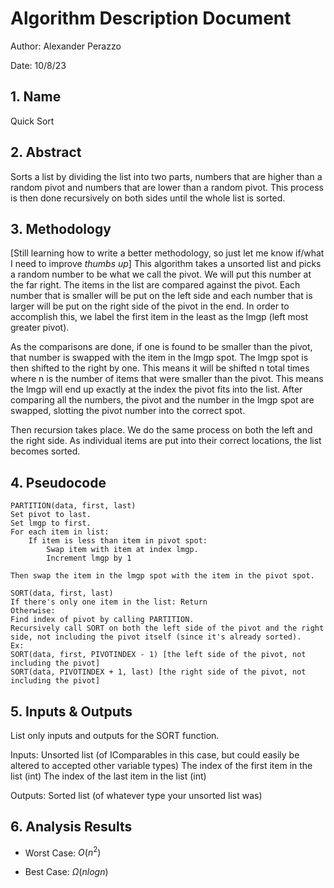 # Algorithm Description Document

Author: Alexander Perazzo

Date: 10/8/23

## 1. Name

Quick Sort

## 2. Abstract
Sorts a list by dividing the list into two parts, numbers that are higher than a random pivot and numbers that are lower than a random pivot. This process is then done recursively on both sides until the whole list is sorted.

## 3. Methodology
[Still learning how to write a better methodology, so just let me know if/what I need to improve *thumbs up*]
This algorithm takes a unsorted list and picks a random number to be what we call the pivot. We will put this number at the far right. The items in the list are compared against the pivot. Each number that is smaller will be put on the left side and each number that is larger will be put on the right side of the pivot in the end. In order to accomplish this, we label the first item in the least as the lmgp (left most greater pivot). 

As the comparisons are done, if one is found to be smaller than the pivot, that number is swapped with the item in the lmgp spot. The lmgp spot is then shifted to the right by one. This means it will be shifted n total times where n is the number of items that were smaller than the pivot. This means the lmgp will end up exactly at the index the pivot fits into the list. After comparing all the numbers, the pivot and the number in the lmgp spot are swapped, slotting the pivot number into the correct spot.

Then recursion takes place. We do the same process on both the left and the right side. As individual items are put into their correct locations, the list becomes sorted.


## 4. Pseudocode

```
PARTITION(data, first, last)
Set pivot to last.
Set lmgp to first.
For each item in list:
    If item is less than item in pivot spot:
        Swap item with item at index lmgp.
        Increment lmgp by 1
        
Then swap the item in the lmgp spot with the item in the pivot spot.

SORT(data, first, last)
If there's only one item in the list: Return
Otherwise:
Find index of pivot by calling PARTITION.
Recursively call SORT on both the left side of the pivot and the right side, not including the pivot itself (since it's already sorted).
Ex: 
SORT(data, first, PIVOTINDEX - 1) [the left side of the pivot, not including the pivot]
SORT(data, PIVOTINDEX + 1, last) [the right side of the pivot, not including the pivot]

```

## 5. Inputs & Outputs

List only inputs and outputs for the SORT function.

Inputs: 
Unsorted list (of IComparables in this case, but could easily be altered to accepted other variable types)
The index of the first item in the list (int)
The index of the last item in the list (int)

Outputs: Sorted list (of whatever type your unsorted list was)

## 6. Analysis Results

* Worst Case: $O(n^2)$

* Best Case: $\Omega(nlogn)$

